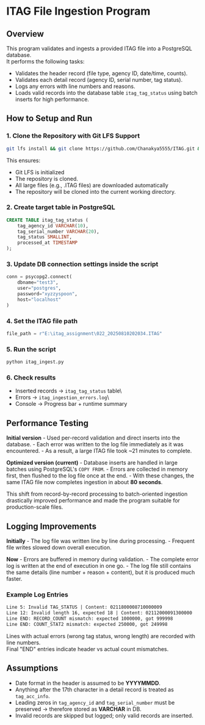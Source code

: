# ITAG File Ingestion Program

## Overview

This program validates and ingests a provided ITAG file into a
PostgreSQL database.\
It performs the following tasks:

-   Validates the header record (file type, agency ID, date/time,
    counts).
-   Validates each detail record (agency ID, serial number, tag status).
-   Logs any errors with line numbers and reasons.
-   Loads valid records into the database table `itag_tag_status` using
    batch inserts for high performance.


## How to Setup and Run
### 1. Clone the Repository with Git LFS Support

``` bash
git lfs install && git clone https://github.com/Chanakya5555/ITAG.git && cd ITAG && git lfs pull
```
This ensures:
-   Git LFS is initialized
-   The repository is cloned.
-   All large files (e.g., .ITAG files) are downloaded automatically 
-   The repository will be cloned into the current working directory.

### 2. Create target table in PostgreSQL

``` sql
CREATE TABLE itag_tag_status (
    tag_agency_id VARCHAR(10),
    tag_serial_number VARCHAR(20),
    tag_status SMALLINT,
    processed_at TIMESTAMP
);
```

### 3. Update DB connection settings inside the script

``` python
conn = psycopg2.connect(
    dbname="test3", 
    user="postgres", 
    password="xyzzyspoon", 
    host="localhost"
)
```

### 4. Set the ITAG file path

``` python
file_path = r"E:\itag_assignment\022_20250810202034.ITAG"
```

### 5. Run the script

``` bash
python itag_ingest.py
```

### 6. Check results

-   Inserted records → `itag_tag_status` table\
-   Errors → `itag_ingestion_errors.log`\
-   Console → Progress bar + runtime summary


## Performance Testing

**Initial version** - Used per-record validation and direct inserts into
the database. - Each error was written to the log file immediately as it
was encountered. - As a result, a large ITAG file took \~21 minutes to
complete.

**Optimized version (current)** - Database inserts are handled in large
batches using PostgreSQL's `COPY FROM`. - Errors are collected in memory
first, then flushed to the log file once at the end. - With these
changes, the same ITAG file now completes ingestion in about **80
seconds**.

This shift from record-by-record processing to batch-oriented ingestion
drastically improved performance and made the program suitable for
production-scale files.


## Logging Improvements

**Initially** - The log file was written line by line during
processing. - Frequent file writes slowed down overall execution.

**Now** - Errors are buffered in memory during validation. - The
complete error log is written at the end of execution in one go. - The
log file still contains the same details (line number + reason +
content), but it is produced much faster.

### Example Log Entries

``` txt
Line 5: Invalid TAG_STATUS | Content: 0211800008710000009
Line 12: Invalid length 16, expected 18 | Content: 02112000091300000
Line END: RECORD_COUNT mismatch: expected 1000000, got 999998
Line END: COUNT_STAT2 mismatch: expected 250000, got 249998
```

Lines with actual errors (wrong tag status, wrong length) are recorded
with line numbers.\
Final "END" entries indicate header vs actual count mismatches.


## Assumptions

-   Date format in the header is assumed to be **YYYYMMDD**.
-   Anything after the 17th character in a detail record is treated as
    `tag_acc_info`.
-   Leading zeros in `tag_agency_id` and `tag_serial_number` must be
    preserved → therefore stored as **VARCHAR** in DB.
-   Invalid records are skipped but logged; only valid records are
    inserted.

